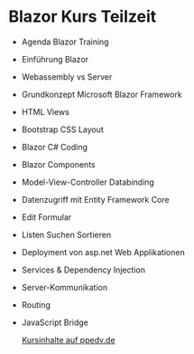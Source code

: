 # Blazor Kurs Teilzeit  
* Agenda Blazor Training
* Einführung Blazor
* Webassembly vs Server
* Grundkonzept Microsoft Blazor Framework
* HTML Views
* Bootstrap CSS Layout
* Blazor C# Coding
* Blazor Components
* Model-View-Controller Databinding
* Datenzugriff mit Entity Framework Core
* Edit Formular
* Listen Suchen Sortieren
* Deployment von asp.net Web Applikationen
* Services & Dependency Injection
* Server-Kommunikation
* Routing
*  JavaScript Bridge
  
    
   [Kursinhalte auf ppedv.de](https://ppedv.de/Schulung/Kurse/Blazoraspnetcorerazorvisualstudio.aspx)  

